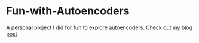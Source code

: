 # Fun-with-Autoencoders

A personal project I did for fun to explore autoencoders. Check out my <a href="https://williambidle.github.io/programming-projects/2022/12/06/Fun-with-Autoencoders.html" target = "_blank">blog post</a> 


